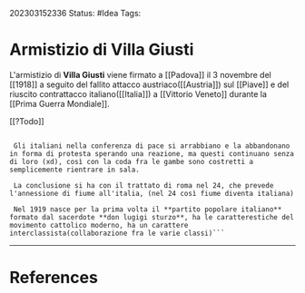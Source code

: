 202303152336
Status: #Idea
Tags:

# Armistizio di Villa Giusti


L'armistizio di **Villa Giusti** viene firmato a [[Padova]] il 3 novembre del [[1918]] a seguito del fallito attacco austriaco([[Austria]]) sul [[Piave]] e del riuscito contrattacco italiano([[Italia]]) a [[Vittorio Veneto]] durante la [[Prima Guerra Mondiale]].

[[?Todo]]

``` Firma armistiio a villa giusti nella quale l'italia occupa i territorio, però è contradditoria, dice che le spetta il sud tirolo per i popoli, ma questo va contro la "sovranità dei popoli", e poi vuole fiume ecc facendo appello al principio di nazionalità, a WIlson non interessa e all'italia non viene data ne la dalmazia ne l'istria ne fiume.

 Gli italiani nella conferenza di pace si arrabbiano e la abbandonano in forma di protesta sperando una reazione, ma questi continuano senza di loro (xd), così con la coda fra le gambe sono costretti a semplicemente rientrare in sala.

 La conclusione si ha con il trattato di roma nel 24, che prevede l'annessione di fiume all'italia, (nel 24 così fiume diventa italiana)

 Nel 1919 nasce per la prima volta il **partito popolare italiano** formato dal sacerdote **don lugigi sturzo**, ha le caratterestiche del movimento cattolico moderno, ha un carattere interclassista(collaborazione fra le varie classi)```
```


---
# References